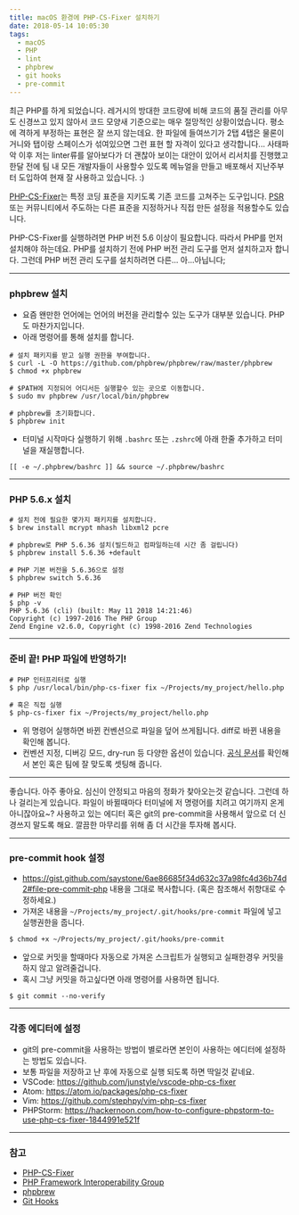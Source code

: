 ```yaml
---
title: macOS 환경에 PHP-CS-Fixer 설치하기
date: 2018-05-14 10:05:30
tags:
  - macOS
  - PHP
  - lint
  - phpbrew
  - git hooks
  - pre-commit
---
```


최근 PHP를 하게 되었습니다. 레거시의 방대한 코드량에 비해 코드의 품질 관리를 아무도 신경쓰고 있지 않아서 코드 모양새 기준으로는 매우 절망적인 상황이었습니다. 평소에 격하게 부정하는 표현은 잘 쓰지 않는데요. 한 파일에 들여쓰기가 2탭 4탭은 물론이거니와 탭이랑 스페이스가 섞여있으면 그런 표현 할 자격이 있다고 생각합니다...<!-- more --> 사태파악 이후 저는 linter류를 알아보다가 더 괜찮아 보이는 대안이 있어서 리서치를 진행했고 한달 전에 팀 내 모든 개발자들이 사용할수 있도록 메뉴얼을 만들고 배포해서 지난주부터 도입하여 현재 잘 사용하고 있습니다. :)

[PHP-CS-Fixer](https://github.com/FriendsOfPHP/PHP-CS-Fixer)는 특정 코딩 표준을 지키도록 기존 코드를 고쳐주는 도구입니다. [PSR](https://github.com/php-fig/fig-standards) 또는 커뮤니티에서 주도하는 다른 표준을 지정하거나 직접 만든 설정을 적용할수도 있습니다.

PHP-CS-Fixer를 실행하려면 PHP 버전 5.6 이상이 필요합니다. 따라서 PHP를 먼저 설치해야 하는데요. PHP를 설치하기 전에 PHP 버전 관리 도구를 먼저 설치하고자 합니다. 그런데 PHP 버전 관리 도구를 설치하려면 다른... 아...아닙니다;

---

### phpbrew 설치
  - 요즘 왠만한 언어에는 언어의 버전을 관리할수 있는 도구가 대부분 있습니다. PHP도 마찬가지입니다.
  - 아래 명령어를 통해 설치를 합니다.

```shell installing phpbrew https://github.com/phpbrew/phpbrew#install
# 설치 패키지를 받고 실행 권한을 부여합니다.
$ curl -L -O https://github.com/phpbrew/phpbrew/raw/master/phpbrew
$ chmod +x phpbrew

# $PATH에 지정되어 어디서든 실행할수 있는 곳으로 이동합니다.
$ sudo mv phpbrew /usr/local/bin/phpbrew

# phpbrew를 초기화합니다.
$ phpbrew init
```

  - 터미널 시작마다 실행하기 위해 `.bashrc` 또는  `.zshrc`에 아래 한줄 추가하고 터미널을 재실행합니다.

```shell
[[ -e ~/.phpbrew/bashrc ]] && source ~/.phpbrew/bashrc
```

---

### PHP 5.6.x 설치
```shell
# 설치 전에 필요한 몇가지 패키지를 설치합니다.
$ brew install mcrypt mhash libxml2 pcre

# phpbrew로 PHP 5.6.36 설치(빌드하고 컴파일하는데 시간 좀 걸립니다)
$ phpbrew install 5.6.36 +default

# PHP 기본 버전을 5.6.36으로 설정
$ phpbrew switch 5.6.36

# PHP 버전 확인
$ php -v
PHP 5.6.36 (cli) (built: May 11 2018 14:21:46)
Copyright (c) 1997-2016 The PHP Group
Zend Engine v2.6.0, Copyright (c) 1998-2016 Zend Technologies
```

---

### 준비 끝! PHP 파일에 반영하기!
```shell
# PHP 인터프리터로 실행
$ php /usr/local/bin/php-cs-fixer fix ~/Projects/my_project/hello.php

# 혹은 직접 실행
$ php-cs-fixer fix ~/Projects/my_project/hello.php
```
  - 위 명령어 실행하면 바뀐 컨벤션으로 파일을 덮어 쓰게됩니다. diff로 바뀐 내용을 확인해 봅니다.
  - 컨벤션 지정, 디버깅 모드, dry-run 등 다양한 옵션이 있습니다. [공식 문서](https://github.com/FriendsOfPHP/PHP-CS-Fixer#usage)를 확인해서 본인 혹은 팀에 잘 맞도록 셋팅해 줍니다.

---

좋습니다. 아주 좋아요. 심신이 안정되고 마음의 정화가 찾아오는것 같습니다. 그런데 하나 걸리는게 있습니다. 파일이 바뀔때마다 터미널에 저 명령어를 치려고 여기까지 온게 아니잖아요~? 사용하고 있는 에디터 혹은 git의 pre-commit을 사용해서 앞으로 더 신경쓰지 말도록 해요. 깔끔한 마무리를 위해 좀 더 시간을 투자해 봅시다.

---

### pre-commit hook 설정
  - https://gist.github.com/saystone/6ae86685f34d632c37a98fc4d36b74d2#file-pre-commit-php 내용을 그대로 복사합니다. (혹은 참조해서 취향대로 수정하세요.)
  - 가져온 내용을 `~/Projects/my_project/.git/hooks/pre-commit` 파일에 넣고 실행권한을 줍니다.

```shell
$ chmod +x ~/Projects/my_project/.git/hooks/pre-commit
```

  - 앞으로 커밋을 할때마다 자동으로 가져온 스크립트가 실행되고 실패한경우 커밋을 하지 않고 알려줄겁니다.
  - 혹시 그냥 커밋을 하고싶다면 아래 명령어를 사용하면 됩니다.

```shell
$ git commit --no-verify
```

---

### 각종 에디터에 설정
  - git의 pre-commit을 사용하는 방법이 별로라면 본인이 사용하는 에디터에 설정하는 방법도 있습니다.
  - 보통 파일을 저장하고 난 후에 자동으로 실행 되도록 하면 딱일것 같네요.
  - VSCode: https://github.com/junstyle/vscode-php-cs-fixer
  - Atom: https://atom.io/packages/php-cs-fixer
  - Vim: https://github.com/stephpy/vim-php-cs-fixer
  - PHPStorm: https://hackernoon.com/how-to-configure-phpstorm-to-use-php-cs-fixer-1844991e521f

---

### 참고
  - [PHP-CS-Fixer](https://github.com/FriendsOfPHP/PHP-CS-Fixer)
  - [PHP Framework Interoperability Group](https://github.com/php-fig/fig-standards)
  - [phpbrew](https://github.com/phpbrew/phpbrew)
  - [Git Hooks](https://githooks.com/)
